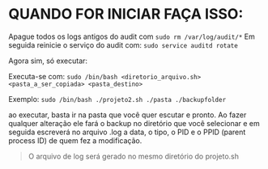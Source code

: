 # QUANDO FOR INICIAR FAÇA ISSO:

Apague todos os logs antigos do audit com ```sudo rm /var/log/audit/*```
Em seguida reinicie o serviço do audit com: ```sudo service auditd rotate```

Agora sim, só executar:

Executa-se com:
```sudo /bin/bash <diretorio_arquivo.sh> <pasta_a_ser_copiada> <pasta_destino>```

Exemplo:
```sudo /bin/bash ./projeto2.sh ./pasta ./backupfolder```

ao executar, basta ir na pasta que você quer escutar e pronto. Ao fazer qualquer alteração ele fará o backup no diretório que você selecionar
e em seguida escreverá no arquivo .log a data, o tipo, o PID e o PPID (parent process ID) de quem fez a modificação.

> O arquivo de log será gerado no mesmo diretório do projeto.sh